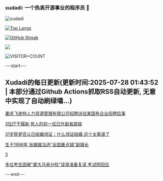 ### xudadi: 一个热衷开源事业的程序员 👋

![xudadi](https://github-readme-stats-git-masterorgs-github-readme-stats-team.vercel.app/api?username=xudadi)

[![Top Langs](https://github-readme-stats.vercel.app/api/top-langs/?username=xudadi)](https://github.com/anuraghazra/github-readme-stats)

[![GitHub Streak](https://streak-stats.demolab.com?user=xudadi&locale=zh_Hans)](https://git.io/streak-stats)

![](https://raw.githubusercontent.com/xudadi/xudadi/main/assets/github-contribution-grid-snake.svg)

![VISITOR+COUNT](https://komarev.com/ghpvc/?username=xudadi&label=VISITOR+COUNT)


---start---

## Xudadi的每日更新(更新时间:2025-07-28 01:43:52 | 本部分通过Github Actions抓取RSS自动更新, 无意中实现了自动刷绿墙...)

[重庆飞驶特人力资源管理有限公司招聘派往某国有企业招聘启事](https://www.gongkaoleida.com/article/2533057)

[3位厅干履新 有人的前一任已升副省部级](https://m.163.com/news/article/K5GDBVDQ0530JPVV.html)

[31岁陈梦否认已结婚领证：什么领证结婚 这个太离谱了](https://m.163.com/news/article/K5G66LDL05149FJ6.html)

[生于1998年 张媛媛当选“全国重点镇”副镇长](https://m.163.com/news/article/K5G60EEB0001899O.html)

[3](https://m.163.com/touch/news/sub/domestic)

[多位考生因被"厦大马来分校"误录准备复读 考试院回应](https://m.163.com/news/article/K5G2GLUV053469LG.html)

---end---
